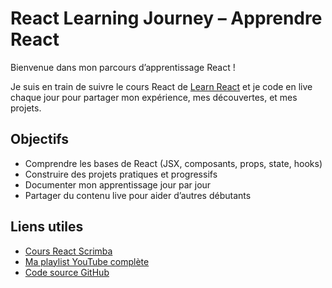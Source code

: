 # React Learning Journey – Apprendre React

Bienvenue dans mon parcours d’apprentissage React !

Je suis en train de suivre le cours React de [Learn React](https://scrimba.com/learn-react-c0e) et je code en live chaque jour pour partager mon expérience, mes découvertes, et mes projets.

## Objectifs

- Comprendre les bases de React (JSX, composants, props, state, hooks)
- Construire des projets pratiques et progressifs
- Documenter mon apprentissage jour par jour
- Partager du contenu live pour aider d’autres débutants

## Liens utiles

- [Cours React Scrimba](https://scrimba.com/learn-react-c0e)
- [Ma playlist YouTube complète]()
- [Code source GitHub]()